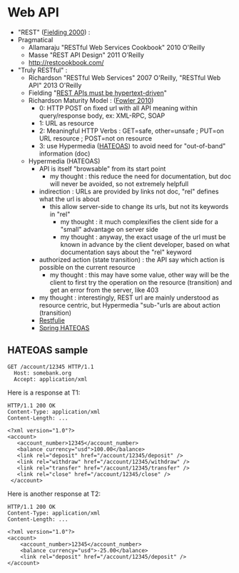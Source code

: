# Web API

* "REST" ([Fielding 2000](http://www.ics.uci.edu/~fielding/pubs/dissertation/rest_arch_style.htm)) : 
* Pragmatical
  * Allamaraju "RESTful Web Services Cookbook" 2010 O'Reilly
  * Masse "REST API Design" 2011 O'Reilly
  * http://restcookbook.com/
* "Truly RESTful" : 
  * Richardson "RESTful Web Services" 2007 O'Reilly, "RESTful Web API" 2013 O'Reilly
  * Fielding "[REST APIs must be hypertext-driven](http://roy.gbiv.com/untangled/2008/rest-apis-must-be-hypertext-driven)"
  * Richardson Maturity Model : ([Fowler 2010](http://martinfowler.com/articles/richardsonMaturityModel.html))
    * 0: HTTP POST on fixed url with all API meaning within query/response body, ex: XML-RPC, SOAP
    * 1: URL as resource 
    * 2: Meaningful HTTP Verbs : GET=safe, other=unsafe ; PUT=on URL resource ; POST=not on resource
    * 3: use Hypermedia ([HATEOAS](http://en.wikipedia.org/wiki/HATEOAS)) to avoid need for "out-of-band" information (doc)
  * Hypermedia (HATEOAS)
    * API is itself "browsable" from its start point
      * my thought : this reduce the need for documentation, but doc will never be avoided, so not extremely helpfull
    * indirection : URLs are provided by links not doc, "rel" defines what the url is about
      * this allow server-side to change its urls, but not its keywords in "rel"
        * my thought : it much complexifies the client side for a "small" advantage on server side
        * my thought : anyway, the exact usage of the url must be known in advance by the client developer, based on what documentation says about the "rel" keyword
    * authorized action (state transition) : the API say which action is possible on the current resource
      * my thought : this may have some value, other way will be the client to first try the operation on the resource (transition) and get an error from the server, like 403
    *  my thought : interestingly, REST url are mainly understood as resource centric, but Hypermedia "sub-"urls are about action (transition)
    * [Restfulie](http://restfulie.caelum.com.br/)
    * [Spring HATEOAS](http://spring.io/understanding/HATEOAS)

## HATEOAS sample

```
GET /account/12345 HTTP/1.1
  Host: somebank.org
  Accept: application/xml
```

Here is a response at T1:
```
HTTP/1.1 200 OK
Content-Type: application/xml
Content-Length: ...

<?xml version="1.0"?>
<account>
   <account_number>12345</account_number>
   <balance currency="usd">100.00</balance>
   <link rel="deposit" href="/account/12345/deposit" />
   <link rel="withdraw" href="/account/12345/withdraw" /> 
   <link rel="transfer" href="/account/12345/transfer" />
   <link rel="close" href="/account/12345/close" />
 </account>
```

Here is another response at T2:

```
HTTP/1.1 200 OK
Content-Type: application/xml
Content-Length: ...

<?xml version="1.0"?>
<account>
    <account_number>12345</account_number>
    <balance currency="usd">-25.00</balance>
    <link rel="deposit" href="/account/12345/deposit" />
</account>
```
